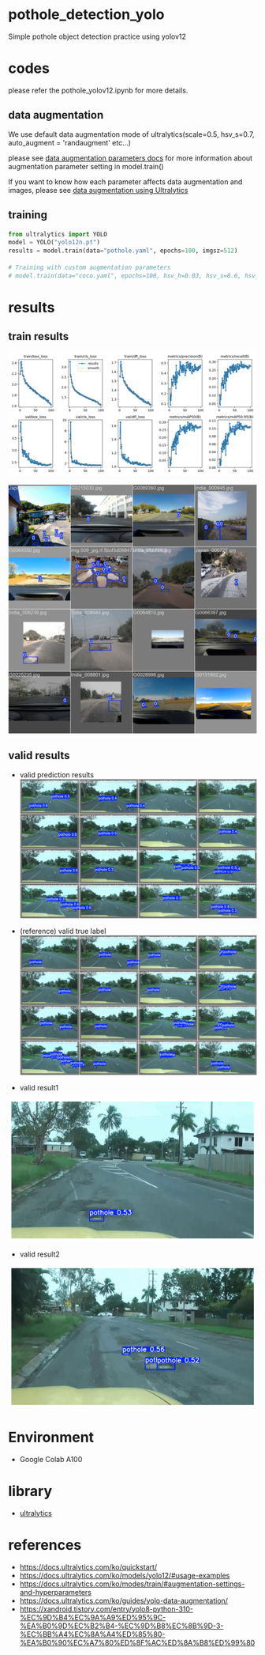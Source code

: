 # pothole_detection_yolo
Simple pothole object detection practice using yolov12

# codes
please refer the pothole_yolov12.ipynb for more details.

## data augmentation
We use default data augmentation mode of ultralytics(scale=0.5, hsv_s=0.7, auto_augment = 'randaugment' etc...)

please see [data augmentation parameters docs](https://docs.ultralytics.com/ko/modes/train/#augmentation-settings-and-hyperparameters) for more information about augmentation parameter setting in model.train()

If you want to know how each parameter affects data augmentation and images, please see [data augmentation using Ultralytics](https://docs.ultralytics.com/ko/guides/yolo-data-augmentation/)
## training
```py
from ultralytics import YOLO
model = YOLO("yolo12n.pt")
results = model.train(data="pothole.yaml", epochs=100, imgsz=512)

# Training with custom augmentation parameters
# model.train(data="coco.yaml", epochs=100, hsv_h=0.03, hsv_s=0.6, hsv_v=0.5,shear=5.0)
```

# results

## train results
![train_results](https://github.com/minchoCoin/pothole_detection_yolo/blob/main/train/results.png)

![valid results](https://github.com/minchoCoin/pothole_detection_yolo/blob/main/train/train_batch39242.jpg)

## valid results
- valid prediction results
![valid results](https://github.com/minchoCoin/pothole_detection_yolo/blob/main/train/val_batch0_pred.jpg)

- (reference) valid true label
![valid true label](https://github.com/minchoCoin/pothole_detection_yolo/blob/main/train/val_batch0_labels.jpg)

- valid result1

![result1](https://github.com/minchoCoin/pothole_detection_yolo/blob/main/results1.png)

- valid result2

![result2](https://github.com/minchoCoin/pothole_detection_yolo/blob/main/results2.png)

# Environment
- Google Colab A100

# library
- [ultralytics](https://docs.ultralytics.com/ko)

# references
- https://docs.ultralytics.com/ko/quickstart/
- https://docs.ultralytics.com/ko/models/yolo12/#usage-examples
- https://docs.ultralytics.com/ko/modes/train/#augmentation-settings-and-hyperparameters
- https://docs.ultralytics.com/ko/guides/yolo-data-augmentation/
- https://xandroid.tistory.com/entry/yolo8-python-310-%EC%9D%B4%EC%9A%A9%ED%95%9C-%EA%B0%9D%EC%B2%B4-%EC%9D%B8%EC%8B%9D-3-%EC%BB%A4%EC%8A%A4%ED%85%80-%EA%B0%90%EC%A7%80%ED%8F%AC%ED%8A%B8%ED%99%80
